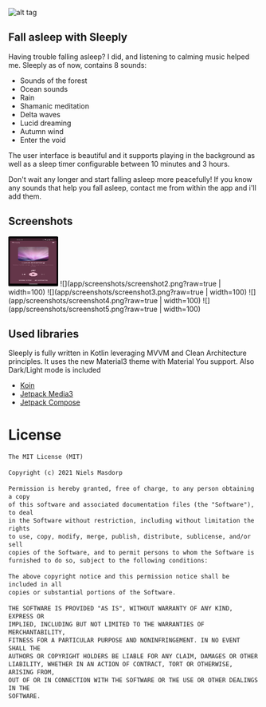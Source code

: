 ![alt tag](http://i.imgur.com/Uy9w5WN.jpg)

## Fall asleep with Sleeply

Having trouble falling asleep? I did, and listening to calming music helped me.
Sleeply as of now, contains 8 sounds:

- Sounds of the forest
- Ocean sounds
- Rain
- Shamanic meditation
- Delta waves
- Lucid dreaming
- Autumn wind
- Enter the void

The user interface is beautiful and it supports playing in the background as well as a sleep timer configurable between 10 minutes and 3 hours.

Don't wait any longer and start falling asleep more peacefully!
If you know any sounds that help you fall asleep, contact me from within the app and i'll add them.

## Screenshots

<img src="app/screenshots/screenshot1.png?raw=true" width="100" height="100">
![](app/screenshots/screenshot2.png?raw=true | width=100)
![](app/screenshots/screenshot3.png?raw=true | width=100)
![](app/screenshots/screenshot4.png?raw=true | width=100)
![](app/screenshots/screenshot5.png?raw=true | width=100)

## Used libraries

Sleeply is fully written in Kotlin leveraging MVVM and Clean Architecture principles.
It uses the new Material3 theme with Material You support. Also Dark/Light mode is included

* [Koin](https://github.com/InsertKoinIO/koin)
* [Jetpack Media3](https://github.com/androidx/media)
* [Jetpack Compose](https://developer.android.com/jetpack/compose)

License
====
```
The MIT License (MIT)

Copyright (c) 2021 Niels Masdorp

Permission is hereby granted, free of charge, to any person obtaining a copy
of this software and associated documentation files (the "Software"), to deal
in the Software without restriction, including without limitation the rights
to use, copy, modify, merge, publish, distribute, sublicense, and/or sell
copies of the Software, and to permit persons to whom the Software is
furnished to do so, subject to the following conditions:

The above copyright notice and this permission notice shall be included in all
copies or substantial portions of the Software.

THE SOFTWARE IS PROVIDED "AS IS", WITHOUT WARRANTY OF ANY KIND, EXPRESS OR
IMPLIED, INCLUDING BUT NOT LIMITED TO THE WARRANTIES OF MERCHANTABILITY,
FITNESS FOR A PARTICULAR PURPOSE AND NONINFRINGEMENT. IN NO EVENT SHALL THE
AUTHORS OR COPYRIGHT HOLDERS BE LIABLE FOR ANY CLAIM, DAMAGES OR OTHER
LIABILITY, WHETHER IN AN ACTION OF CONTRACT, TORT OR OTHERWISE, ARISING FROM,
OUT OF OR IN CONNECTION WITH THE SOFTWARE OR THE USE OR OTHER DEALINGS IN THE
SOFTWARE.
```
